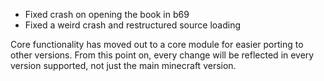 - Fixed crash on opening the book in b69
- Fixed a weird crash and restructured source loading 

Core functionality has moved out to a core module for easier porting to other versions.
From this point on, every change will be reflected in every version supported, not just the main
minecraft version.

